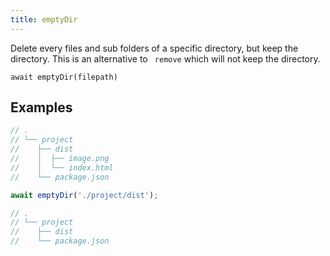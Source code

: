 ```yaml
---
title: emptyDir
---
```


<div class="lead">
  Delete every files and sub folders of a specific directory, but keep the
  directory. This is an alternative to <code> remove</code> which will not keep the
  directory.
</div>

`await emptyDir(filepath)`


## Examples

```js
// .
// └── project
//    ├── dist
//    │  ├── image.png
//    │  └── index.html
//    └── package.json

await emptyDir('./project/dist');

// .
// └── project
//    ├── dist
//    └── package.json
```
